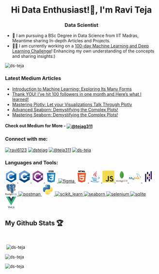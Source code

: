 <h1 align="center">Hi Data Enthusiast!👋, I'm Ravi Teja</h1>

<h3 align="center">Data Scientist</h3>
  
- 🌱 I am pursuing a BSc Degree in Data Science from IIT Madras, Meantime sharing In-depth Articles and Projects.
- 👨‍💻 I am currently working on a [100-day Machine Learning and Deep Learning Challenge](https://github.com/ds-teja/100_Days_MLDL)! Enhancing my own understanding of the concepts and sharing insights:)

<p align="left"> <img src="https://komarev.com/ghpvc/?username=ds-teja&label=Profile%20views&color=0e75b6&style=flat" alt="ds-teja" /> </p>

### Latest Medium Articles
<!-- BLOG-POST-LIST:START -->
- [Introduction to Machine Learning: Exploring Its Many Forms](https://pub.towardsai.net/introduction-to-machine-learning-exploring-its-many-forms-672c4dd5841d?source=rss-33e19ccd8545------2)
- [Thank YOU! I’ve hit 100 followers in one month and Here’s what I learned!](https://medium.com/@tejag311/thank-you-ive-hit-100-followers-in-one-month-and-here-s-what-i-learned-eddc74fca064?source=rss-33e19ccd8545------2)
- [Mastering Plotly: Let your Visualizations Talk Through Plotly](https://medium.datadriveninvestor.com/mastering-plotly-let-your-visualizations-talk-through-plotly-492d6e277ca4?source=rss-33e19ccd8545------2)
- [Advanced Seaborn: Demystifying the Complex Plots!](https://levelup.gitconnected.com/advanced-seaborn-demystifying-the-complex-plots-537582977c8c?source=rss-33e19ccd8545------2)
- [Mastering Seaborn: Demystifying the Complex Plots!](https://levelup.gitconnected.com/mastering-seaborn-demystifying-the-complex-plots-cd5744fce4be?source=rss-33e19ccd8545------2)
<!-- BLOG-POST-LIST:END -->

#### Check out Medium for More - <a href="https://medium.com/@tejag311" target="blank"><img align="center" src="https://cdn.jsdelivr.net/npm/simple-icons@3.13.0/icons/medium.svg" alt="@tejag311" height="30" width="40" /></a>

<h3 align="left">Connect with me:</h3>
<p align="left">
<a href="https://linkedin.com/in/ravi6123" target="blank"><img align="center" src="https://cdn.jsdelivr.net/npm/simple-icons@v3/icons/linkedin.svg" alt="ravi6123" height="30" width="40" /></a>
<a href="https://kaggle.com/dstejag" target="blank"><img align="center" src="https://cdn.jsdelivr.net/npm/simple-icons@3.13.0/icons/kaggle.svg" alt="dstejag" height="30" width="40" /></a>
<a href="https://hashnode.com/@teja311" target="blank"><img align="center" src="https://raw.githubusercontent.com/rahuldkjain/github-profile-readme-generator/master/src/images/icons/Social/hashnode.svg" alt="@teja311" height="30" width="40" /></a>
<a href="https://www.leetcode.com/ds-teja" target="blank"><img align="center" src="https://cdn.jsdelivr.net/npm/simple-icons@3.13.0/icons/leetcode.svg" alt="ds-teja" height="30" width="40" /></a>
</p>

<h3 align="left">Languages and Tools:</h3>
<p align="left"> <a href="https://www.cprogramming.com/" target="_blank" rel="noreferrer"> <img src="https://raw.githubusercontent.com/devicons/devicon/master/icons/c/c-original.svg" alt="c" width="40" height="40"/> </a> <a href="https://www.w3schools.com/cpp/" target="_blank" rel="noreferrer"> <img src="https://raw.githubusercontent.com/devicons/devicon/master/icons/cplusplus/cplusplus-original.svg" alt="cplusplus" width="40" height="40"/> </a> <a href="https://www.w3schools.com/cs/" target="_blank" rel="noreferrer"> <img src="https://raw.githubusercontent.com/devicons/devicon/master/icons/csharp/csharp-original.svg" alt="csharp" width="40" height="40"/> </a> <a href="https://www.w3schools.com/css/" target="_blank" rel="noreferrer"> <img src="https://raw.githubusercontent.com/devicons/devicon/master/icons/css3/css3-original-wordmark.svg" alt="css3" width="40" height="40"/> </a> <a href="https://www.figma.com/" target="_blank" rel="noreferrer"> <img src="https://www.vectorlogo.zone/logos/figma/figma-icon.svg" alt="figma" width="40" height="40"/> </a> <a href="https://www.w3.org/html/" target="_blank" rel="noreferrer"> <img src="https://raw.githubusercontent.com/devicons/devicon/master/icons/html5/html5-original-wordmark.svg" alt="html5" width="40" height="40"/> </a> <a href="https://www.java.com" target="_blank" rel="noreferrer"> <img src="https://raw.githubusercontent.com/devicons/devicon/master/icons/java/java-original.svg" alt="java" width="40" height="40"/> </a> <a href="https://developer.mozilla.org/en-US/docs/Web/JavaScript" target="_blank" rel="noreferrer"> <img src="https://raw.githubusercontent.com/devicons/devicon/master/icons/javascript/javascript-original.svg" alt="javascript" width="40" height="40"/> </a> <a href="https://www.mongodb.com/" target="_blank" rel="noreferrer"> <img src="https://raw.githubusercontent.com/devicons/devicon/master/icons/mongodb/mongodb-original-wordmark.svg" alt="mongodb" width="40" height="40"/> </a> <a href="https://www.mysql.com/" target="_blank" rel="noreferrer"> <img src="https://raw.githubusercontent.com/devicons/devicon/master/icons/mysql/mysql-original-wordmark.svg" alt="mysql" width="40" height="40"/> </a> <a href="https://pandas.pydata.org/" target="_blank" rel="noreferrer"> <img src="https://raw.githubusercontent.com/devicons/devicon/2ae2a900d2f041da66e950e4d48052658d850630/icons/pandas/pandas-original.svg" alt="pandas" width="40" height="40"/> </a> <a href="https://www.postgresql.org" target="_blank" rel="noreferrer"> <img src="https://raw.githubusercontent.com/devicons/devicon/master/icons/postgresql/postgresql-original-wordmark.svg" alt="postgresql" width="40" height="40"/> </a> <a href="https://postman.com" target="_blank" rel="noreferrer"> <img src="https://www.vectorlogo.zone/logos/getpostman/getpostman-icon.svg" alt="postman" width="40" height="40"/> </a> <a href="https://www.python.org" target="_blank" rel="noreferrer"> <img src="https://raw.githubusercontent.com/devicons/devicon/master/icons/python/python-original.svg" alt="python" width="40" height="40"/> </a> <a href="https://scikit-learn.org/" target="_blank" rel="noreferrer"> <img src="https://upload.wikimedia.org/wikipedia/commons/0/05/Scikit_learn_logo_small.svg" alt="scikit_learn" width="40" height="40"/> </a> <a href="https://seaborn.pydata.org/" target="_blank" rel="noreferrer"> <img src="https://seaborn.pydata.org/_images/logo-mark-lightbg.svg" alt="seaborn" width="40" height="40"/> </a> <a href="https://www.selenium.dev" target="_blank" rel="noreferrer"> <img src="https://raw.githubusercontent.com/detain/svg-logos/780f25886640cef088af994181646db2f6b1a3f8/svg/selenium-logo.svg" alt="selenium" width="40" height="40"/> </a> <a href="https://www.sqlite.org/" target="_blank" rel="noreferrer"> <img src="https://www.vectorlogo.zone/logos/sqlite/sqlite-icon.svg" alt="sqlite" width="40" height="40"/> </a> <a href="https://vuejs.org/" target="_blank" rel="noreferrer"> <img src="https://raw.githubusercontent.com/devicons/devicon/master/icons/vuejs/vuejs-original-wordmark.svg" alt="vuejs" width="40" height="40"/> </a> </p>

## My Github Stats 🏆
<br/>

<div><p>&nbsp;<img align="center" src="https://github-readme-stats.vercel.app/api?username=ds-teja&show_icons=true&locale=en" alt="ds-teja" /></p></div>

<p><img align="center" src="https://github-readme-streak-stats.herokuapp.com/?user=ds-teja&" alt="ds-teja" /></p>

<p><img align="left" src="https://github-readme-stats.vercel.app/api/top-langs?username=ds-teja&show_icons=true&locale=en&layout=compact" alt="ds-teja" /></p>
